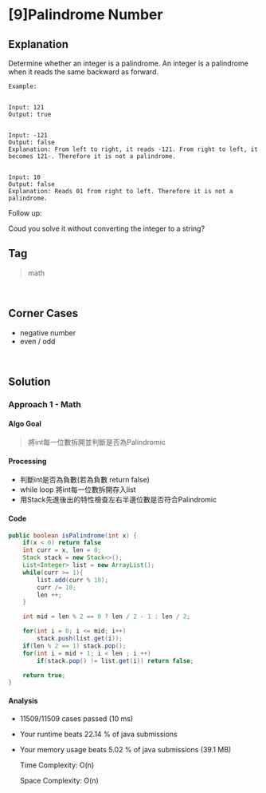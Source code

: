 # [9]Palindrome Number

## Explanation
Determine whether an integer is a palindrome. An integer is a palindrome when it reads the same backward as forward.
```
Example: 


Input: 121
Output: true


Input: -121
Output: false
Explanation: From left to right, it reads -121. From right to left, it becomes 121-. Therefore it is not a palindrome.


Input: 10
Output: false
Explanation: Reads 01 from right to left. Therefore it is not a palindrome.
```     
Follow up:

Coud you solve it without converting the integer to a string?
<br>

## Tag
> math 
<br>

## Corner Cases
- negative number
- even / odd
<br>

## Solution
### Approach 1 - Math
#### Algo Goal
> 將int每一位數拆開並判斷是否為Palindromic
#### Processing
- 判斷int是否為負數(若為負數 return false)
- while loop 將int每一位數拆開存入list
- 用Stack先進後出的特性檢查左右半邊位數是否符合Palindromic
#### Code
```JAVA
public boolean isPalindrome(int x) {
    if(x < 0) return false
    int curr = x, len = 0;
    Stack stack = new Stack<>();
    List<Integer> list = new ArrayList();
    while(curr >= 1){
        list.add(curr % 10);
        curr /= 10;
        len ++;
    }

    int mid = len % 2 == 0 ? len / 2 - 1 : len / 2;

    for(int i = 0; i <= mid; i++)
        stack.push(list.get(i));
    if(len % 2 == 1) stack.pop();
    for(int i = mid + 1; i < len ; i ++)
        if(stack.pop() != list.get(i)) return false;

    return true;
}
```
#### Analysis
* 11509/11509 cases passed (10 ms)
* Your runtime beats 22.14 % of java submissions
* Your memory usage beats 5.02 % of java submissions (39.1 MB)

    Time Complexity: O(n) 
    
    Space Complexity: O(n)
    
